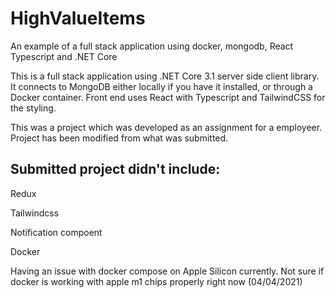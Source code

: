 # HighValueItems
An example of a full stack application using docker, mongodb, React Typescript and .NET Core

This is a full stack application using .NET Core 3.1 server side client library. It connects to MongoDB either locally if you have it installed, or through a Docker container.
Front end uses React with Typescript and TailwindCSS for the styling.

This was a project which was developed as an assignment for a employeer.
Project has been modified from what was submitted.

Submitted project didn't include:
---------------------------------
Redux

Tailwindcss

Notification compoent

Docker

Having an issue with docker compose on Apple Silicon currently. Not sure if docker is working with apple m1 chips properly right now (04/04/2021)

